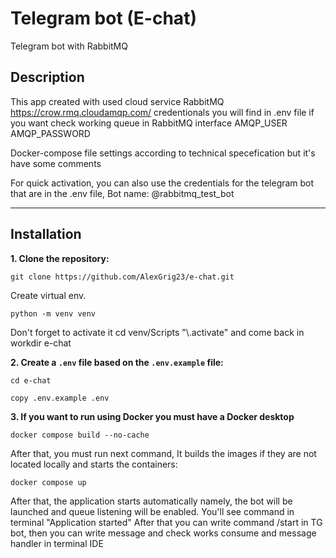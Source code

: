 # Telegram bot (E-chat)
Telegram bot with RabbitMQ

## Description

This app created with used cloud service RabbitMQ 
https://crow.rmq.cloudamqp.com/
credentionals you will find in .env file if you want check working queue in RabbitMQ interface
AMQP_USER
AMQP_PASSWORD

Docker-compose file settings according to technical specefication but it's have some comments


For quick activation, you can also use the credentials for the telegram bot that are in the .env file,
Bot name: @rabbitmq_test_bot

---
## Installation
**1. Clone the repository:**

   ```shell
   git clone https://github.com/AlexGrig23/e-chat.git
   ```

  Create virtual env.

   ```shell
   python -m venv venv
   ```
Don't forget to activate it cd venv/Scripts
"\\.activate" and come back in workdir e-chat

**2. Create a `.env` file based on the `.env.example` file:**

   ```shell
   cd e-chat
   ```

   ```shell
   copy .env.example .env
   ```
**3. If you want to run using Docker you must have a Docker desktop**
  
   ```shell
   docker compose build --no-cache
   ```
   
   After that, you must run next command, It builds the images if they are not located locally and starts the containers:

   ```shell
   docker compose up
   ```

After that, the application starts automatically namely, 
the bot will be launched and queue listening will be enabled.
You'll see command in terminal "Application started" 
After that you can write command /start in TG bot, 
then you can write message and check works consume and message handler
in terminal IDE

	

  
